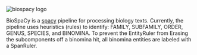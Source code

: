 ![biospacy logo]("https://github.com/wjbmattingly/biospacy/raw/main/images/biospacy-logo.png")

BioSpaCy is a [spacy](www.spacy.io) pipeline for processing biology texts. Currently, the pipeline uses heuristics (rules) to identify: FAMILY, SUBFAMILY, ORDER, GENUS, SPECIES, and BINOMINA. To prevent the EntityRuler from Erasing the subcomponents off a binomina hit, all binomina entities are labeled with a SpanRuler.
